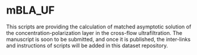 # mBLA_UF
This scripts are providing the calculation of matched asymptotic solution of the concentration-polarization layer in the cross-flow ultrafiltration. The manuscript is soon to be submitted, and once it is published, the inter-links and instructions of scripts will be added in this dataset repository.
